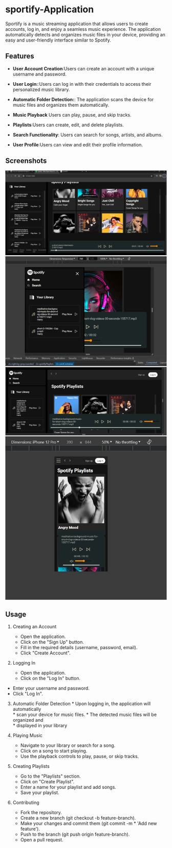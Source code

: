 # sportify-Application
Sportify is a music streaming application that allows users to create accounts, log in, and enjoy a seamless music experience. The application automatically detects and organizes music files in your device, providing an easy and user-friendly interface similar to Spotify.

## Features

- **User Account Creation**:Users can create an account with a unique username and password.
- **User Login:**:Users can log in with their credentials to access their personalized music library.
- **Automatic Folder Detection:**: The application scans the device for music files and organizes them automatically.
- **Music Playback** Users can play, pause, and skip tracks.
- **Playlists**:Users can create, edit, and delete playlists.
- **Search Functionality**: Users can search for songs, artists, and albums.

- **User Profile**:Users can view and edit their profile information.

## Screenshots

![Screenshot 1](/output/1.png)
![Screenshot 2](/output/2.png)
![Screenshot 3](/output/3.png)
![Screenshot 4](/output/4.png)



## Usage

1. Creating an Account
      * Open the application.
      * Click on the "Sign Up" button.
      * Fill in the required details (username, password, email).
      * Click "Create Account".


2. Logging In
   * Open the application.
   * Click on the "Log In" button.
  * Enter your username and password.
   * Click "Log In".


3. Automatic Folder Detection
       * Upon logging in, the application will automatically       
        * scan your device for music files.
       * The detected music files will be organized and       
        * displayed in your library

4. Playing Music
      * Navigate to your library or search for a song.
      * Click on a song to start playing.
      * Use the playback controls to play, pause, or skip tracks.

5. Creating Playlists
      * Go to the "Playlists" section.
      * Click on "Create Playlist".
     * Enter a name for your playlist and add songs.
      * Save your playlist.


6. Contributing
      * Fork the repository.
      * Create a new branch (git checkout -b feature-branch).
      * Make your changes and commit them (git commit -m       * 'Add new feature').
      * Push to the branch (git push origin feature-branch).
      * Open a pull request.
